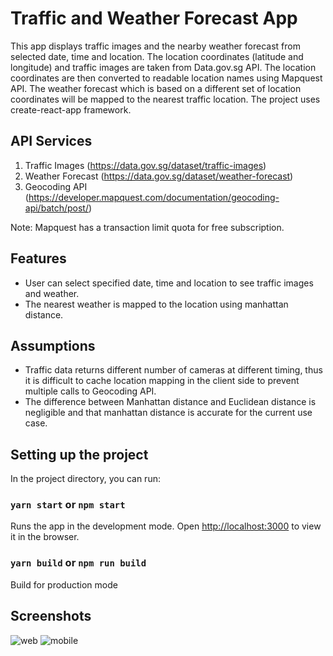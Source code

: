 # Traffic and Weather Forecast App

This app displays traffic images and the nearby weather forecast from selected date, time and location. The location coordinates (latitude and longitude) and traffic images are taken from Data.gov.sg API. The location coordinates are then converted to readable location names using Mapquest API. The weather forecast which is based on a different set of location coordinates will be mapped to the nearest traffic location. The project uses create-react-app framework.

## API Services

1. Traffic Images (​https://data.gov.sg/dataset/traffic-images​)
2. Weather Forecast (​https://data.gov.sg/dataset/weather-forecast​)
3. Geocoding API (https://developer.mapquest.com/documentation/geocoding-api/batch/post/)

Note: Mapquest has a transaction limit quota for free subscription.

## Features

- User can select specified date, time and location to see traffic images and weather.
- The nearest weather is mapped to the location using manhattan distance.

## Assumptions

- Traffic data returns different number of cameras at different timing, thus it is difficult to cache location mapping in the client side to prevent multiple calls to Geocoding API.
- The difference between Manhattan distance and Euclidean distance is negligible and that manhattan distance is accurate for the current use case.

## Setting up the project

In the project directory, you can run:

### `yarn start` or `npm start`

Runs the app in the development mode.
Open [http://localhost:3000](http://localhost:3000) to view it in the browser.

### `yarn build` or `npm run build`

Build for production mode

## Screenshots

![web](./screenshots/web.png)
![mobile](./screenshots/mobile.png)
